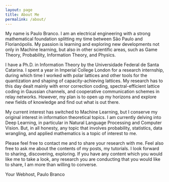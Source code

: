 ```yaml
---
layout: page
title: About Me
permalink: /about/
---
```


My name is Paulo Branco. I am an electrical engineering with a strong mathematical foundation splitting my time between São Paulo and Florianópolis. My passion is learning and exploring new developments not only in Machine learning, but also in other scientific areas, such as Game Theory, Probability, Information Theory, and Physics. 

I have a Ph.D. in Information Theory by the Universidade Federal de Santa Catarina. I spent a year in Imperial College London for a research internship, during which time I worked with polar lattices and other tools for the quantization and shaping of capacity-achieving lattices. My research has to this day dealt mainly with error correction coding, spectral-efficient lattice coding in Gaussian channels, and cooperative communication schemes in relay networks. However, my plan is to open up my horizons and explore new fields of knowledge and find out what is out there.

My current interest has switched to Machine Learning, but I conserve my original interest in information theoretical topics. I am currently delving into Deep Learning, in particular in Natural Language Processing and Computer Vision. But, in all honesty, any topic that involves probability, statistics, data wrangling, and applied mathematics is a topic of interest to me.

Please feel free to contact me and to share your research with me. Feel also free to ask me about the contents of my posts, my tutorials. I look forward to sharing, discovering, exploring. If you have any content which you would like me to take a look, any research you are conducting that you would like to share, I am more than willing to converse. 

Your Webhost,
Paulo Branco
